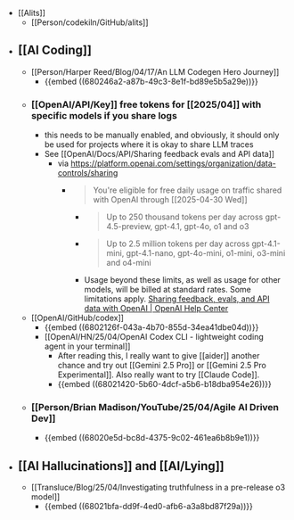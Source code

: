 - [[Alits]]
	- [[Person/codekiln/GitHub/alits]]
- ## [[AI Coding]]
	- [[Person/Harper Reed/Blog/04/17/An LLM Codegen Hero Journey]]
		- {{embed ((680246a2-a87b-49c3-8e1f-bd89e5b5a29e))}}
	- ### [[OpenAI/API/Key]] free tokens for [[2025/04]] with specific models if you share logs
		- this needs to be manually enabled, and obviously, it should only be used for projects where it is okay to share LLM traces
		- See [[OpenAI/Docs/API/Sharing feedback evals and API data]]
			- via https://platform.openai.com/settings/organization/data-controls/sharing
				- > You're eligible for free daily usage on traffic shared with OpenAI through [[2025-04-30 Wed]]
					- > Up to 250 thousand tokens per day across gpt-4.5-preview, gpt-4.1, gpt-4o, o1 and o3
					- > Up to 2.5 million tokens per day across gpt-4.1-mini, gpt-4.1-nano, gpt-4o-mini, o1-mini, o3-mini and o4-mini
					- Usage beyond these limits, as well as usage for other models, will be billed at standard rates. Some limitations apply. [Sharing feedback, evals, and API data with OpenAI | OpenAI Help Center](https://help.openai.com/en/articles/10306912-sharing-feedback-evals-and-api-data-with-openai)
	- [[OpenAI/GitHub/codex]]
		- {{embed ((6802126f-043a-4b70-855d-34ea41dbe04d))}}
		- [[OpenAI/HN/25/04/OpenAI Codex CLI - lightweight coding agent in your terminal]]
			- After reading this, I really want to give [[aider]] another chance and try out [[Gemini 2.5 Pro]] or [[Gemini 2.5 Pro Experimental]]. Also really want to try [[Claude Code]].
			- {{embed ((68021420-5b60-4dcf-a5b6-b18dba954e26))}}
	- ### [[Person/Brian Madison/YouTube/25/04/Agile AI Driven Dev]]
		- {{embed ((68020e5d-bc8d-4375-9c02-461ea6b8b9e1))}}
- ## [[AI Hallucinations]] and [[AI/Lying]]
	- [[Transluce/Blog/25/04/Investigating truthfulness in a pre-release o3 model]]
		- {{embed ((68021bfa-dd9f-4ed0-afb6-a3a8bd87f29a))}}